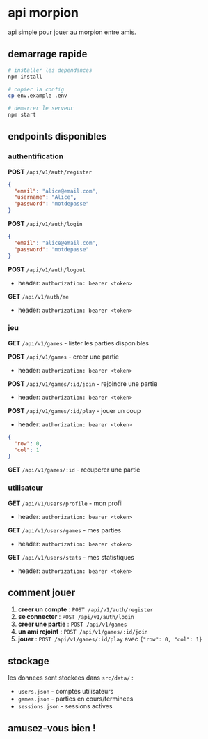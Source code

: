 # api morpion

api simple pour jouer au morpion entre amis.

## demarrage rapide

```bash
# installer les dependances
npm install

# copier la config
cp env.example .env

# demarrer le serveur
npm start
```

## endpoints disponibles

### authentification

**POST** `/api/v1/auth/register`
```json
{
  "email": "alice@email.com",
  "username": "Alice",
  "password": "motdepasse"
}
```

**POST** `/api/v1/auth/login`
```json
{
  "email": "alice@email.com", 
  "password": "motdepasse"
}
```

**POST** `/api/v1/auth/logout`
- header: `authorization: bearer <token>`

**GET** `/api/v1/auth/me`
- header: `authorization: bearer <token>`

### jeu

**GET** `/api/v1/games` - lister les parties disponibles

**POST** `/api/v1/games` - creer une partie
- header: `authorization: bearer <token>`

**POST** `/api/v1/games/:id/join` - rejoindre une partie
- header: `authorization: bearer <token>`

**POST** `/api/v1/games/:id/play` - jouer un coup
- header: `authorization: bearer <token>`
```json
{
  "row": 0,
  "col": 1
}
```

**GET** `/api/v1/games/:id` - recuperer une partie

### utilisateur

**GET** `/api/v1/users/profile` - mon profil
- header: `authorization: bearer <token>`

**GET** `/api/v1/users/games` - mes parties
- header: `authorization: bearer <token>`

**GET** `/api/v1/users/stats` - mes statistiques
- header: `authorization: bearer <token>`

## comment jouer

1. **creer un compte** : `POST /api/v1/auth/register`
2. **se connecter** : `POST /api/v1/auth/login`
3. **creer une partie** : `POST /api/v1/games`
4. **un ami rejoint** : `POST /api/v1/games/:id/join`
5. **jouer** : `POST /api/v1/games/:id/play` avec `{"row": 0, "col": 1}`

## stockage

les donnees sont stockees dans `src/data/` :
- `users.json` - comptes utilisateurs
- `games.json` - parties en cours/terminees  
- `sessions.json` - sessions actives

## amusez-vous bien !
